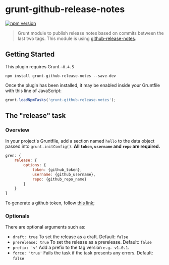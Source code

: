 # grunt-github-release-notes

[![npm version](https://badge.fury.io/js/grunt-github-release-notes.svg)](https://badge.fury.io/js/grunt-github-release-notes)

> Grunt module to publish release notes based on commits between the last two tags.
This module is using [github-release-notes](https://github.com/alexcanessa/github-release-notes).


## Getting Started
This plugin requires Grunt `~0.4.5`

```shell
npm install grunt-github-release-notes --save-dev
```

Once the plugin has been installed, it may be enabled inside your Gruntfile with this line of JavaScript:

```js
grunt.loadNpmTasks('grunt-github-release-notes');
```

## The "release" task

### Overview
In your project's Gruntfile, add a section named `hello` to the data object passed into `grunt.initConfig()`.
**All `token`, `username` and `repo` are required.**

```js
gren: {
	release: {
		options: {
			token: {github_token},
			username: {github_username},
			repo: {github_repo_name}
		}
	}
}
```

To generate a github token, follow [this link](https://help.github.com/articles/creating-an-access-token-for-command-line-use/);

### Optionals
There are optional arguments such as:

- `draft: true` To set the release as a draft. Default: `false`
- `prerelease: true` To set the release as a prerelease. Default: `false`
- `prefix: 'v'` Add a prefix to the tag version `e.g. v1.0.1`.
- `force: 'true'` Fails the task if the task presents any errors. Default: `false`
